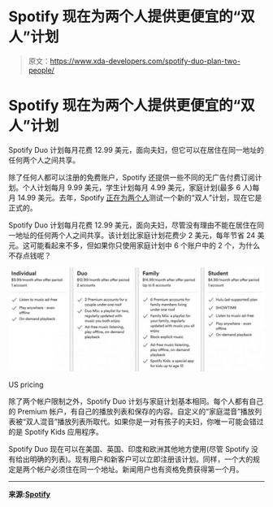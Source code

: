 # Spotify 现在为两个人提供更便宜的“双人”计划

> 原文：<https://www.xda-developers.com/spotify-duo-plan-two-people/>

# Spotify 现在为两个人提供更便宜的“双人”计划

Spotify Duo 计划每月花费 12.99 美元，面向夫妇，但它可以在居住在同一地址的任何两个人之间共享。

除了任何人都可以注册的免费账户，Spotify 还提供一些不同的无广告付费订阅计划。个人计划每月 9.99 美元，学生计划每月 4.99 美元，家庭计划(最多 6 人)每月 14.99 美元。去年，Spotify [正在为两个人](https://www.xda-developers.com/spotify-testing-new-premium-duo-couples-plan/)测试一个新的“双人”计划，现在它是正式的。

Spotify Duo 计划每月花费 12.99 美元，面向夫妇，尽管没有理由不能在居住在同一地址的任何两个人之间共享。该计划比家庭计划花费少 2 美元，每年节省 24 美元。这可能看起来不多，但如果你只使用家庭计划中 6 个账户中的 2 个，为什么不存点钱呢？

 <picture>![](img/1e821a3f1afb380be967dccfa71cb43f.png)</picture> 

US pricing

除了两个帐户限制之外，Spotify Duo 计划与家庭计划基本相同。每个人都有自己的 Premium 帐户，有自己的播放列表和保存的内容。自定义的“家庭混音”播放列表被“双人混音”播放列表所取代。如果你是一对有孩子的夫妇，你唯一可能会错过的是 Spotify Kids 应用程序。

Spotify Duo 现在可以在美国、英国、印度和欧洲其他地方使用(尽管 Spotify 没有给出明确的列表)。现有用户和新客户可以立即注册该计划。同样，一个大的规定是两个帐户必须住在同一个地址。新闻用户也有资格免费获得第一个月。

* * *

**来源:[Spotify](https://newsroom.spotify.com/2020-07-01/new-spotify-premium-duo-subscription-plan-launches-in-55-markets/)**